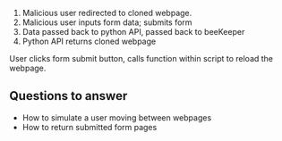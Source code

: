 
1. Malicious user redirected to cloned webpage.
2. Malicious user inputs form data; submits form 
3. Data passed back to python API, passed back to beeKeeper
4. Python API returns cloned webpage 

User clicks form submit button, calls function within script to reload the webpage.
## Questions to answer

- How to simulate a user moving between webpages
- How to return submitted form pages 

































































